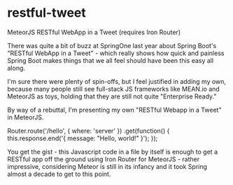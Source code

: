 # restful-tweet
MeteorJS RESTful WebApp in a Tweet (requires Iron Router)

There was quite a bit of buzz at SpringOne last year about Spring Boot's "RESTful WebApp in a Tweet" - which really shows how quick and painless Spring Boot makes things that we all feel should have been this easy all along.

I'm sure there were plenty of spin-offs, but I feel justified in adding my own, because many people still see full-stack JS frameworks like MEAN.io and MeteorJS as toys, holding that they are still not quite "Enterprise Ready."

By way of a rebuttal, I'm presenting my own "RESTful Webapp in a Tweet" in MeteorJS.

Router.route('/hello', { where: 'server' })
  .get(function() {
    this.response.end('{ message: "Hello, world!" }');
  });

You get the gist - this Javascript code in a file by itself is enough to get a RESTful app off the ground using Iron Router for MeteorJS - rather impressive, considering Meteor is still in its infancy and it took Spring almost a decade to get to this point.
